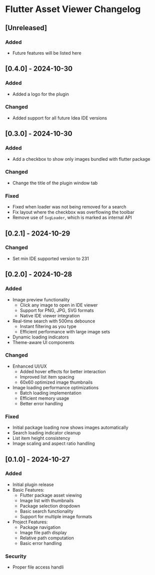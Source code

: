 <!-- Keep a Changelog guide -> https://keepachangelog.com -->

# Flutter Asset Viewer Changelog

## [Unreleased]
### Added
- Future features will be listed here

## [0.4.0] - 2024-10-30
### Added
- Added a logo for the plugin

### Changed
- Added support for all future Idea IDE versions

## [0.3.0] - 2024-10-30
### Added
- Add a checkbox to show only images bundled with flutter package

### Changed
- Change the title of the plugin window tab

### Fixed
- Fixed when loader was not being removed for a search
- Fix layout where the checkbox was overflowing the toolbar
- Remove use of `SvgLoader`, which is marked as internal API

## [0.2.1] - 2024-10-29
### Changed
- Set min IDE supported version to 231

## [0.2.0] - 2024-10-28
### Added
- Image preview functionality
    - Click any image to open in IDE viewer
    - Support for PNG, JPG, SVG formats
    - Native IDE viewer integration
- Real-time search with 500ms debounce
    - Instant filtering as you type
    - Efficient performance with large image sets
- Dynamic loading indicators
- Theme-aware UI components

### Changed
- Enhanced UI/UX
    - Added hover effects for better interaction
    - Improved list item spacing
    - 60x60 optimized image thumbnails
- Image loading performance optimizations
    - Batch loading implementation
    - Efficient memory usage
    - Better error handling

### Fixed
- Initial package loading now shows images automatically
- Search loading indicator cleanup
- List item height consistency
- Image scaling and aspect ratio handling

## [0.1.0] - 2024-10-27
### Added
- Initial plugin release
- Basic Features:
    - Flutter package asset viewing
    - Image list with thumbnails
    - Package selection dropdown
    - Basic search functionality
    - Support for multiple image formats
- Project Features:
    - Package navigation
    - Image file path display
    - Relative path computation
    - Basic error handling

### Security
- Proper file access handli